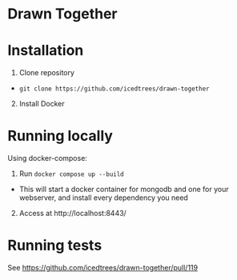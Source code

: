 # Drawn Together

# Installation

1. Clone repository
  * `git clone https://github.com/icedtrees/drawn-together`
2. Install Docker

# Running locally

Using docker-compose:

1. Run `docker compose up --build`
  * This will start a docker container for mongodb and one for your webserver, and install every dependency you need
2. Access at http://localhost:8443/

# Running tests

See https://github.com/icedtrees/drawn-together/pull/119
